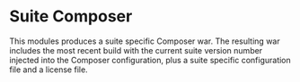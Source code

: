 # Suite Composer

This modules produces a suite specific Composer war. The resulting war includes the most recent build with the current suite version number injected into the Composer configuration, plus a suite specific configuration file and a license file. 
